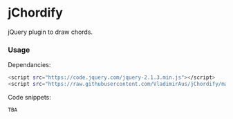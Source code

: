 # jChordify

jQuery plugin to draw chords.

### Usage

Dependancies:

```sh
<script src="https://code.jquery.com/jquery-2.1.3.min.js"></script>
<script src="https://raw.githubusercontent.com/VladimirAus/jChordify/master/jchordify.js"></script>
```

Code snippets:
```sh
TBA
```